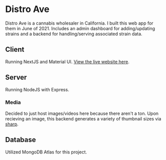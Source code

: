 # Distro Ave

Distro Ave is a cannabis wholesaler in California. I built this web app for them in June of 2021. Includes an admin dashboard for adding/updating strains and a backend for handling/serving associated strain data.

## Client

Running NextJS and Material UI. [View the live website here](https://distroave.co/).

## Server

Running NodeJS with Express.

### Media

Decided to just host images/videos here because there aren't a ton. Upon recieving an image, this backend generates a variety of thumbnail sizes via [sharp](https://www.npmjs.com/package/sharp).

## Database

Utilized MongoDB Atlas for this project.
